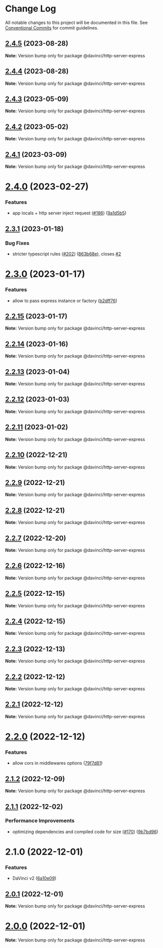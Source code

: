 # Change Log

All notable changes to this project will be documented in this file.
See [Conventional Commits](https://conventionalcommits.org) for commit guidelines.

## [2.4.5](https://github.com/HPInc/davinci/compare/@davinci/http-server-express@2.4.4...@davinci/http-server-express@2.4.5) (2023-08-28)

**Note:** Version bump only for package @davinci/http-server-express





## [2.4.4](https://github.com/HPInc/davinci/compare/@davinci/http-server-express@2.4.3...@davinci/http-server-express@2.4.4) (2023-08-28)

**Note:** Version bump only for package @davinci/http-server-express





## [2.4.3](https://github.com/HPInc/davinci/compare/@davinci/http-server-express@2.4.2...@davinci/http-server-express@2.4.3) (2023-05-09)

**Note:** Version bump only for package @davinci/http-server-express





## [2.4.2](https://github.com/HPInc/davinci/compare/@davinci/http-server-express@2.4.1...@davinci/http-server-express@2.4.2) (2023-05-02)

**Note:** Version bump only for package @davinci/http-server-express





## [2.4.1](https://github.com/HPInc/davinci/compare/@davinci/http-server-express@2.4.0...@davinci/http-server-express@2.4.1) (2023-03-09)

**Note:** Version bump only for package @davinci/http-server-express





# [2.4.0](https://github.com/HPInc/davinci/compare/@davinci/http-server-express@2.3.1...@davinci/http-server-express@2.4.0) (2023-02-27)


### Features

*  app locals + http server inject request ([#186](https://github.com/HPInc/davinci/issues/186)) ([9a1d5b5](https://github.com/HPInc/davinci/commit/9a1d5b59e159bf3cec4b7c5b14d7b5cde3a7f476))





## [2.3.1](https://github.com/HPInc/davinci/compare/@davinci/http-server-express@2.3.0...@davinci/http-server-express@2.3.1) (2023-01-18)


### Bug Fixes

* stricter typescript rules ([#202](https://github.com/HPInc/davinci/issues/202)) ([863b68e](https://github.com/HPInc/davinci/commit/863b68e9702aecc6e5fd2b1e488d961a911c5478)), closes [#2](https://github.com/HPInc/davinci/issues/2)





# [2.3.0](https://github.com/HPInc/davinci/compare/@davinci/http-server-express@2.2.15...@davinci/http-server-express@2.3.0) (2023-01-17)


### Features

* allow to pass express instance or factory ([b2dff76](https://github.com/HPInc/davinci/commit/b2dff767083dd118ec17a39fdb5179d64a0ce6c5))





## [2.2.15](https://github.com/HPInc/davinci/compare/@davinci/http-server-express@2.2.14...@davinci/http-server-express@2.2.15) (2023-01-17)

**Note:** Version bump only for package @davinci/http-server-express





## [2.2.14](https://github.com/HPInc/davinci/compare/@davinci/http-server-express@2.2.13...@davinci/http-server-express@2.2.14) (2023-01-16)

**Note:** Version bump only for package @davinci/http-server-express





## [2.2.13](https://github.com/HPInc/davinci/compare/@davinci/http-server-express@2.2.12...@davinci/http-server-express@2.2.13) (2023-01-04)

**Note:** Version bump only for package @davinci/http-server-express





## [2.2.12](https://github.com/HPInc/davinci/compare/@davinci/http-server-express@2.2.11...@davinci/http-server-express@2.2.12) (2023-01-03)

**Note:** Version bump only for package @davinci/http-server-express





## [2.2.11](https://github.com/HPInc/davinci/compare/@davinci/http-server-express@2.2.10...@davinci/http-server-express@2.2.11) (2023-01-02)

**Note:** Version bump only for package @davinci/http-server-express





## [2.2.10](https://github.com/HPInc/davinci/compare/@davinci/http-server-express@2.2.9...@davinci/http-server-express@2.2.10) (2022-12-21)

**Note:** Version bump only for package @davinci/http-server-express





## [2.2.9](https://github.com/HPInc/davinci/compare/@davinci/http-server-express@2.2.8...@davinci/http-server-express@2.2.9) (2022-12-21)

**Note:** Version bump only for package @davinci/http-server-express





## [2.2.8](https://github.com/HPInc/davinci/compare/@davinci/http-server-express@2.2.7...@davinci/http-server-express@2.2.8) (2022-12-21)

**Note:** Version bump only for package @davinci/http-server-express





## [2.2.7](https://github.com/HPInc/davinci/compare/@davinci/http-server-express@2.2.6...@davinci/http-server-express@2.2.7) (2022-12-20)

**Note:** Version bump only for package @davinci/http-server-express





## [2.2.6](https://github.com/HPInc/davinci/compare/@davinci/http-server-express@2.2.5...@davinci/http-server-express@2.2.6) (2022-12-16)

**Note:** Version bump only for package @davinci/http-server-express





## [2.2.5](https://github.com/HPInc/davinci/compare/@davinci/http-server-express@2.2.4...@davinci/http-server-express@2.2.5) (2022-12-15)

**Note:** Version bump only for package @davinci/http-server-express





## [2.2.4](https://github.com/HPInc/davinci/compare/@davinci/http-server-express@2.2.3...@davinci/http-server-express@2.2.4) (2022-12-15)

**Note:** Version bump only for package @davinci/http-server-express





## [2.2.3](https://github.com/HPInc/davinci/compare/@davinci/http-server-express@2.2.2...@davinci/http-server-express@2.2.3) (2022-12-13)

**Note:** Version bump only for package @davinci/http-server-express





## [2.2.2](https://github.com/HPInc/davinci/compare/@davinci/http-server-express@2.2.1...@davinci/http-server-express@2.2.2) (2022-12-12)

**Note:** Version bump only for package @davinci/http-server-express





## [2.2.1](https://github.com/HPInc/davinci/compare/@davinci/http-server-express@2.2.0...@davinci/http-server-express@2.2.1) (2022-12-12)

**Note:** Version bump only for package @davinci/http-server-express





# [2.2.0](https://github.com/HPInc/davinci/compare/@davinci/http-server-express@2.1.2...@davinci/http-server-express@2.2.0) (2022-12-12)


### Features

* allow cors in middlewares options ([79f7d81](https://github.com/HPInc/davinci/commit/79f7d8103607abd143ec8eb49cda1b7d55f99301))





## [2.1.2](https://github.com/HPInc/davinci/compare/@davinci/http-server-express@2.1.1...@davinci/http-server-express@2.1.2) (2022-12-09)

**Note:** Version bump only for package @davinci/http-server-express





## [2.1.1](https://github.com/HPInc/davinci/compare/@davinci/http-server-express@2.1.0...@davinci/http-server-express@2.1.1) (2022-12-02)


### Performance Improvements

* optimizing dependencies and compiled code for size ([#170](https://github.com/HPInc/davinci/issues/170)) ([9b7bd96](https://github.com/HPInc/davinci/commit/9b7bd96654479b8dd03faeb56e70476b15d4420f))





# 2.1.0 (2022-12-01)


### Features

* DaVinci v2 ([6a10e09](https://github.com/HPInc/davinci/commit/6a10e09e22c8561ee8d54c93d4fb8c7fe0d564a9))





## [2.0.1](https://github.com/HPInc/davinci/compare/@davinci/http-server-express@2.0.0-next.24...@davinci/http-server-express@2.0.1) (2022-12-01)

**Note:** Version bump only for package @davinci/http-server-express





# [2.0.0](https://github.com/HPInc/davinci/compare/@davinci/http-server-express@2.0.0-next.24...@davinci/http-server-express@2.0.0) (2022-12-01)

**Note:** Version bump only for package @davinci/http-server-express
